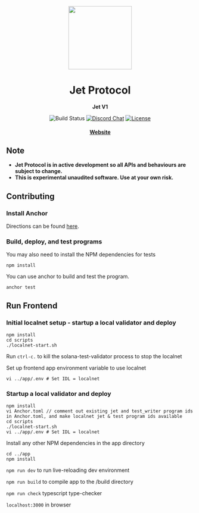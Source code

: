 <div align="center">
  <img height="170" src="https://github.com/jet-lab/jet-v1/raw/master/app/public/img/jet/jet_logomark_gradient.png" />

  <h1>Jet Protocol</h1>

  <p>
    <strong>Jet V1</strong>
  </p>

  <p>
    <img alt="Build Status" src="https://github.com/jet-lab/jet-v1/actions/workflows/build.yml/badge.svg" />
    <a href="https://discord.com/channels/880316176612343891"><img alt="Discord Chat" src="https://img.shields.io/discord/833805114602291200?color=blueviolet" /></a>
    <a href="https://opensource.org/licenses/AGPL-3.0"><img alt="License" src="https://img.shields.io/github/license/jet-lab/jet-v1?color=blue" /></a>
  </p>

  <h4>
    <a href="https://jetprotocol.io/">Website</a>
  </h4>
</div>

## Note

* **Jet Protocol is in active development so all APIs and behaviours are subject to change.**
* **This is experimental unaudited software. Use at your own risk.**

## Contributing

### Install Anchor

Directions can be found [here](https://project-serum.github.io/anchor/getting-started/installation.html).

### Build, deploy, and test programs

You may also need to install the NPM dependencies for tests

```
npm install
```

You can use anchor to build and test the program.

```
anchor test
```

## Run Frontend

### Initial localnet setup - startup a local validator and deploy

```
npm install
cd scripts
./localnet-start.sh
```

Run `ctrl-c.` to kill the solana-test-validator process to stop the localnet


Set up frontend app environment variable to use localnet
```
vi ../app/.env # Set IDL = localnet
```

### Startup a local validator and deploy

```
npm install
vi Anchor.toml // comment out existing jet and test_writer program ids in Anchor.toml, and make localnet jet & test program ids available
cd scripts
./localnet-start.sh
vi ../app/.env # Set IDL = localnet
```

Install any other NPM dependencies in the app directory

```
cd ../app
npm install
```

`npm run dev` to run live-reloading dev environment

`npm run build` to compile app to the /build directory

`npm run check` typescript type-checker

`localhost:3000` in browser

